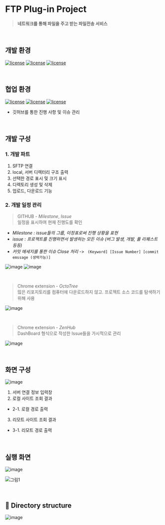 # FTP Plug-in Project

> **네트워크를 통해 파일을 주고 받는 파일전송 서비스**

<br>

## 개발 환경

 [![license](https://img.shields.io/badge/java-1.8-yellow)](https://img.shields.io/badge/java-1.8-yellow) [![license](https://img.shields.io/badge/eclipse-4.10-green)](https://img.shields.io/badge/eclipse-4.10-green) [![license](https://img.shields.io/badge/windowbuilder-1.9.1-blue)](https://img.shields.io/badge/windowbuilder-1.9.1-blue)

<br>

## 협업 환경 

[![license](https://img.shields.io/badge/git-2.22-yellow.svg)](https://img.shields.io/badge/git-2.22-yellow) [![license](https://img.shields.io/badge/github-github.com%2F2hw%2FTeamPlug--in-green.svg)](https://img.shields.io/badge/github-github.com%2F2hw%2FTeamPlug--in-green) [![license](https://img.shields.io/badge/sourceTree-3.13-blue.svg)](https://img.shields.io/badge/sourceTree-3.13-blue)

+ 깃허브를 통한 진행 사항 및 이슈 관리

<br>

## 개발 구성

### 1. 개발 파트
1.  SFTP 연결
2.  local, 서버 디렉터리 구조 출력
3.  선택한 경로 표시 및 크기 표시
4.  디렉토리 생성 및 삭제
5.  업로드, 다운로드  기능

### 2. 개발 일정 관리  

>  GITHUB - *Milestone*,  *Issue* <br>
> 일정을 표시하여 현재 진행도를 확인

 + *Milestone   :  issue들의 그룹,  이정표로써 진행 상황을 표현*
 + *issue  :  프로젝트를 진행하면서 발생하는 모든 이슈 (버그 발생, 개발, 풀 리퀘스트 등등)*
 + *커밋 메세지를 통한 이슈 Close  처리*   ->  ``` (Keyword] [Issue Number] [commit emssage (생략가능)]```

![image](https://user-images.githubusercontent.com/38846776/63754756-5d07a880-c8f0-11e9-9fad-e49740c5084c.png)
![image](https://user-images.githubusercontent.com/38846776/63754982-bb348b80-c8f0-11e9-8d0a-4ac9ad07ad30.png)
 
<br>

> Chrome extension - *OctoTree* <br>
> 많은 리포지토리를 컴퓨터에 다운로드하지 않고. 프로젝트 소스 코드를 탐색하기 위해 사용

![image](https://user-images.githubusercontent.com/38846776/63823875-3a2cd100-c990-11e9-87f8-cb3cb8ff06a3.png)

<br>

> Chrome extension - *ZenHub* <br>
> DashBoard 형식으로 작성한 Issue들을 가시적으로 관리 

![image](https://user-images.githubusercontent.com/38846776/63824136-161dbf80-c991-11e9-96bc-97be66ad2d08.png)

<br>


## 화면 구성

![image](https://user-images.githubusercontent.com/38846776/63820637-fb454e00-c984-11e9-92fa-77072c20b4b3.png)


1. 서버 연결 정보 입력창
2. 로컬 사이트 조회  결과
 + 2-1. 로컬 경로 출력
3. 리모트 사이트 조회 결과
 + 3-1. 리모트 경로 출력


<br>

## 실행 화면

![image](https://user-images.githubusercontent.com/36910089/63744562-a77e2a80-c8da-11e9-9c4b-0ba902d2b575.png)

![그림1](https://user-images.githubusercontent.com/38846776/63819323-d6021100-c97f-11e9-9379-84fcb891aa3e.png)

<br>


## 📂 Directory structure

![image](https://user-images.githubusercontent.com/38846776/63817400-1f9a2e00-c977-11e9-94b9-7da41d476176.png)

<br>








